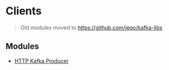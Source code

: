 # Clients

> Old modules moved to <https://github.com/jeqo/kafka-libs>

## Modules

- [HTTP Kafka Producer](./http-kafka-producer)
